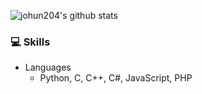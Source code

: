 ![johun204's github stats](https://github-readme-stats.vercel.app/api?username=johun204&hide=contribs,prs)

### 💻 Skills
 - Languages
    - Python, C, C++, C#, JavaScript, PHP
 
<!--
**johun204/johun204** is a ✨ _special_ ✨ repository because its `README.md` (this file) appears on your GitHub profile.

Here are some ideas to get you started:

- 🔭 I’m currently working on ...
- 🌱 I’m currently learning ...
- 👯 I’m looking to collaborate on ...
- 🤔 I’m looking for help with ...
- 💬 Ask me about ...
- 📫 How to reach me: ...
- 😄 Pronouns: ...
- ⚡ Fun fact: ...
-->
